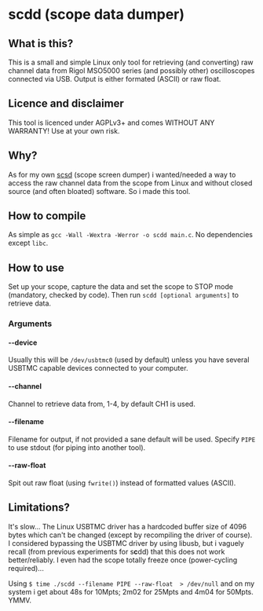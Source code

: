 # scdd (scope data dumper)

## What is this?
This is a small and simple Linux only tool for retrieving (and converting) raw channel data from Rigol MSO5000 series (and possibly other) oscilloscopes connected via USB. Output is either formated (ASCII) or raw  float.

## Licence and disclaimer
This tool is licenced under AGPLv3+ and comes WITHOUT ANY WARRANTY! Use at your own risk.

## Why?
As for my own [scsd](https://github.com/kittennbfive/scsd) (scope screen dumper) i wanted/needed a way to access the raw channel data from the scope from Linux and without closed source (and often bloated) software. So i made this tool.

## How to compile
As simple as `gcc -Wall -Wextra -Werror -o scdd main.c`. No dependencies except `libc`.

## How to use
Set up your scope, capture the data and set the scope to STOP mode (mandatory, checked by code). Then run `scdd [optional arguments]` to retrieve data.
### Arguments
#### --device
Usually this will be `/dev/usbtmc0` (used by default) unless you have several USBTMC capable devices connected to your computer.
#### --channel
Channel to retrieve data from, 1-4, by default CH1 is used.
#### --filename
Filename for output, if not provided a sane default will be used. Specify `PIPE` to use stdout (for piping into another tool).
#### --raw-float
Spit out raw float (using `fwrite()`) instead of formatted values (ASCII).

## Limitations?
It's slow... The Linux USBTMC driver has a hardcoded buffer size of 4096 bytes which can't be changed (except by recompiling the driver of course). I considered bypassing the USBTMC driver by using libusb, but i vaguely recall (from previous experiments for s**c**dd) that this does not work better/reliably. I even had the scope totally freeze once (power-cycling required)...  
  
Using `$ time ./scdd --filename PIPE --raw-float  > /dev/null` and on my system i get about 48s for 10Mpts; 2m02 for 25Mpts and 4m04 for 50Mpts. YMMV.
